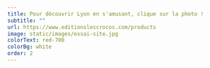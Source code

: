 ```yaml
---
title: Pour découvrir Lyon en s'amusant, clique sur la photo !
subtitle: ""
url: https://www.editionslescrocos.com/products
image: static/images/essai-site.jpg
colorText: red-700
colorBg: white
order: 2
---
```

